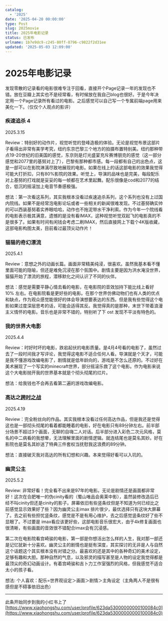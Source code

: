 ```yaml
---
catalog:
  - '2025'
date: '2025-04-20 00:00:00'
type: Post
slug: 2025movie
title: 2025年电影记录
status: 已发布
urlname: 1b7e9dc9-c245-80ff-8796-c9822f2d31ee
updated: '2025-05-03 12:09:00'
---
```


# 2025年电影记录


发现零散的记录看的电影很难专注于回看，直接开个Page记录一年的发现也不错。放在豆瓣上其实也不是经常看，有时候放在我自己blog也很好。于是今年决定用一个Page记录所有看过的电影。之后感觉可以自己写一个专属前端page用来美化一下。（仅仅个人观点的影评）


### 疾速追杀 4


2025.3.15


Review：特别好的动作片，视觉听觉的登峰造极的体验。无论是视觉布景这部片子看得出非常有美学考究，纽约东京巴黎三个地方的拍摄布置特别美。纽约那种带点19-20世纪的旧美国的感觉，东京则是灯光盛宴充斥赛博朋克的感觉（这一部分感觉和2077里的基努对上了），巴黎有那种都市感。每一段都有自己的出色点，这是一部可以在影院淋漓尽致地展现的电影。如果在线上的话这部电影的效果我觉得可能大打折扣，只有80%影院的效果。听觉上，导演的品味也是完美，每段配乐对上基努的打戏就是妥妥的每一帧都在艺术里起舞。配乐很像是cod和2077的结合，低沉的摇滚加上电音节奏感极强。


想法：第一次看这系列，其实我根本没看过疾速追杀系列，这个系列也没有上过国内院线。如果不是经常泡电影论坛或者一些相关的新闻很难发现。不过基努确实帅的可以西装基努着实养眼哈哈，动作也不拖泥带水干净利索。作为今年一个院线看的电影表示极其满意，遗憾的是没有看IMAX，这种视觉听觉双起飞的电影真的不是很多了。如果有时间有闲钱会考虑二刷IMAX，然后直接网上下载个4K版收藏，这部电影构图太美，目前看过最顶尖动作片！


### 猫猫的奇幻漂流


2025.4.1


Review：意想之外的动画长篇。画面非常精美纯浸，很喜欢。虽然我基本看不懂里面可能的隐喻，但还是难免沉浸在那个氛围中。剧情主要是因为洪水淹没世界，猫猫开始了漂流的旅程，潜移默化之间认识了不同的伙伴。


想法：感觉是需要平静心情去看的电影，在电影院的音效加持下能比线上看好 10% 左右。在电影院看是更好些的电影。在那个世界仿佛动物们也有人类的优点和缺点，作为观众感觉能很好的体会导演想要表达的东西。但是我有些觉得这个电影如果过度深层思考的话，可能会适得其反。我觉得真的是那种，末世下带着浪漫主义情怀的电影。音乐也是非常不错的，特别听了下 ost 发现不平淡有特色的。


### 我的世界大电影


2025.4.4


Review：时好时坏的电影，跌宕起伏的电影质量。是4月4号看的电影了，虽然过去了一段时间我才写评论，我觉得这电影不适合任何人看。导演就是个天才，可能是我不懂游戏改编电影了，剧情就是低年龄向的，游戏是不怎么还原的。不过好在美术展现了一个写实的minecraft世界，部分摇滚乐救了这个电影。作为电影来说这个大电影抛开我的世界基本就是个彻头彻尾的烂片。


想法：给我钱也不会再去看第二遍的游戏改编电影。


### 高达之[跨时之战](https://www.douban.com/doubanapp/dispatch?uri=%2Fmovie%2F37143373)


2025.4.19


Review：完全粉丝向的作品。其实我根本没看过任何高达作品，但是我还是觉得这也是一部彻头彻尾的看着都能睡着的电影，好在电影只有89分钟左右。前半部分场景不超过3个画面，无聊的自嗨二人对话。后半部分进入彩色二次元风格，莫名的中二病看的我想晕，无法理解里面的剧情逻辑。就连结尾也是莫名其妙。好在影院也是莫名其妙送了特典三件套权当抚慰我这浪费的89分钟。


想法：直接破灭我对高达的所有幻想和兴趣。本来觉得好看可以入坑的。


### 幽灵公主


2025.5.2


Review: 非常好看！完全看不出来是97年的电影。无论是剧情还是画面都非常好！这次在合肥唯一的伪cinity看的（蜀山唯品会奥莱中影），虽然装修改造后已经不叫cinity但还是cinity的影子。屏幕依旧有些竖条纹但是不知道为何已经比之前感觉显示效果好了些？因为幽灵公主imax 排片很少，最优选择只有这块大屏幕了。去之前有些担忧竖条纹，感觉是不是有用心维护，去之后感觉竖条纹好了些不显眼了。不过要是 imax看应该更好些，这部电影音乐很宏大，由于4k修复画面也很清晰，有些画面的音效很不错配合imax会有沉浸感。



第二次在电影院看宫崎骏的电影，第一部是你想活出怎么样的人生，我对那一部还是记忆犹新十分喜欢。幽灵公主的剧情也是挺有深度，其实探讨的无非是人与自然这个话题这个其实根本没有对错之分。最喜欢的还是其中的各种奇幻的美术设定，足够有趣和大胆。那种自然的气息，以及邪灵的描写甚至是人物的设定我觉得都是最顶尖的奇幻动画设计。有着宫崎骏和吉卜力工作室强烈的风格，但我感觉不适合太小的孩子看。



想法: 个人喜欢：配乐=世界观设定＞画面＞剧情＞主角设定（主角两人不是很有感但是不碍事依旧出色）


---


此条开始同步到我的小红书上了[https://www.xiaohongshu.com/user/profile/623da53000000000100084c0](https://www.xiaohongshu.com/user/profile/623da53000000000100084c0)

